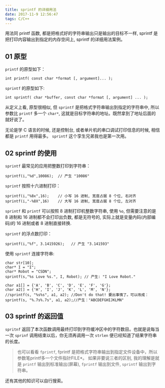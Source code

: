 ```yaml
---
title: sprintf 的详细用法
date: 2017-11-9 12:56:47
tags: C/C++
---
```


用法同 printf 函数, 都是把格式好的字符串输出只是输出的目标不一样,  sprintf 是把打印内容输出到指定的内存空间上, sprintf 的详细用法案例。

## 01 原型

`printf` 的原型如下：
	
	int printf( const char *format [, argument]... );
 
`sprintf` 的原型如下:

	int sprintf( char *buffer, const char *format [, argument] ... );

从定义上看, 原型很相似, 但 `sprintf` 是把格式字符串输出到指定的字符串中, 所以参数比 `printf` 多一个 `char*`, 这就是目标字符串的地址。既然拿到了地址后面的就好说了。

无论是学 C 语言的时候, 还是控制台, 或者单片机的串口调试打印信息的时候, 相信都是 `printf` 用得最多。 `sprintf` 这个孪生兄弟我也是第一次用。

## 02 sprintf 的使用
`sprintf` 最常见的应用把整数打印到字符串：

	sprintf(i,"%d",10086);	// 产生 "10086"

`sprintf` 按照十六进制打印：

	sprintf(i,"%8x",16);	// 小写 16 进制, 宽度占据 8 个位, 右对齐
	sprintf(i,"-%8X",16)	// 大写 16 进制, 宽度占据 8 个位, 左对齐

`sprintf` 和 `printf` 可以按照 8 进制打印机整数字符串, 使用 `%o`, 但需要注意的是 8 进制和 16 进制都不会打印出负数, 都是无符号的, 实际上就是变量内码(内部编码)的 16 进制或者 8 进制直接转换.

`sprintf` 的浮点数打印：
	
	sprintf(i,"%f", 3.1415926);	  // 产生 "3.141593"

使用 `sprintf` 连接字符串:

	char str[10];
	char* I = "I";
	char* Robot = "CSDN";
	sprintf(s,"%s Love %s.", I, Robot);	// 产生: "I Love Robot."

	char a1[] = {'A', 'B', 'C', 'D', 'E', 'F', 'G'};  
	char a2[] = {'H', 'I', 'J', 'K', 'L', 'M', 'N'};  
	//sprintf(s, "%s%s", a1, a2); //Don't do that! 要出事情了。可以改成：  
	sprintf(s, "%.7s%.7s", a1, a2);//产生："ABCDEFGHIJKLMN"  

## 03 sprintf 的返回值

`spritnf` 返回了本次函数调用最终打印到字符缓冲区中的字符数目。也就是说每当一次 `sprinf` 调用结束以后，你无须再调用一次 `strlen` 便已经知道了结果字符串的长度。

> 也可以看看 `fprintf`, fprintf 是把格式字符串输出到指定文件设备中，所以参数笔printf多一个文件指针FILE*。
> 如果非要说三者的区别, 我的理解是就是 `printf` 输出到标准输出(屏幕), `fprintf` 输出到文件, `sprintf` 输出到字符串。

还有其他的知识可以自行搜索。